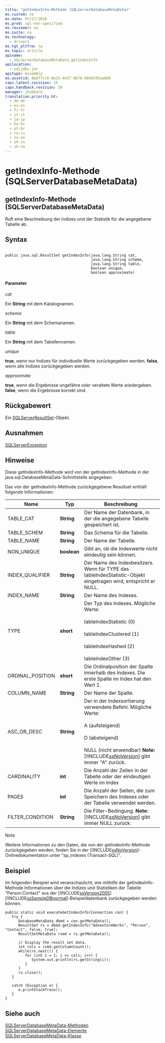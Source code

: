 ```yaml
---
title: "getIndexInfo-Methode (SQLServerDatabaseMetaData)"
ms.custom: na
ms.date: 07/27/2016
ms.prod: sql-non-specified
ms.reviewer: na
ms.suite: na
ms.technology: 
  - drivers
ms.tgt_pltfrm: na
ms.topic: article
apiname: 
  - SQLServerDatabaseMetaData.getIndexInfo
apilocation: 
  - sqljdbc.jar
apitype: Assembly
ms.assetid: 8a677cc6-8e33-4e57-8678-0849345aa8d0
caps.latest.revision: 15
caps.handback.revision: 10
manager: jhubbard
translation.priority.ht: 
  - de-de
  - es-es
  - fr-fr
  - it-it
  - ja-jp
  - ko-kr
  - pt-br
  - ru-ru
  - sv-se
  - zh-cn
  - zh-tw
---
```

# getIndexInfo-Methode (SQLServerDatabaseMetaData)
    
## getIndexInfo\-Methode \(SQLServerDatabaseMetaData\)  
 Ruft eine Beschreibung der Indizes und der Statistik für die angegebene Tabelle ab.  
  
## Syntax  
  
```  
  
public java.sql.ResultSet getIndexInfo(java.lang.String cat,  
                                       java.lang.String schema,  
                                       java.lang.String table,  
                                       boolean unique,  
                                       boolean approximate)  
```  
  
#### Parameter  
 *cat*  
  
 Ein **String** mit dem Katalognamen.  
  
 *schema*  
  
 Ein **String** mit dem Schemanamen.  
  
 *table*  
  
 Ein **String** mit dem Tabellennamen.  
  
 *unique*  
  
 **true**, wenn nur Indizes für individuelle Werte zurückgegeben werden. **false**, wenn alle Indizes zurückgegeben werden.  
  
 *approximate*  
  
 **true**, wenn die Ergebnisse ungefähre oder veraltete Werte wiedergeben. **false**, wenn die Ergebnisse korrekt sind.  
  
## Rückgabewert  
 Ein [SQLServerResultSet](../content/SQLServerResultSet-Class.md)\-Objekt.  
  
## Ausnahmen  
 [SQLServerException](../content/SQLServerException-Class.md)  
  
## Hinweise  
 Diese getIndexInfo\-Methode wird von der getIndexInfo\-Methode in der java.sql.DatabaseMetaData\-Schnittstelle angegeben.  
  
 Das von der getIndexInfo\-Methode zurückgegebene Resultset enthält folgende Informationen:  
  
|Name|Typ|Beschreibung|  
|----------|---------|------------------|  
|TABLE\_CAT|**String**|Der Name der Datenbank, in der die angegebene Tabelle gespeichert ist.|  
|TABLE\_SCHEM|**String**|Das Schema für die Tabelle.|  
|TABLE\_NAME|**String**|Der Name der Tabelle.|  
|NON\_UNIQUE|**boolean**|Gibt an, ob die Indexwerte nicht eindeutig sein können.|  
|INDEX\_QUALIFIER|**String**|Der Name des Indexbesitzers. Wenn für TYPE das tableIndexStatistic\-Objekt eingetragen wird, entspricht er NULL.|  
|INDEX\_NAME|**String**|Der Name des Indexes.|  
|TYPE|**short**|Der Typ des Indexes. Mögliche Werte:<br /><br /> tableIndexStatistic \(0\)<br /><br /> tableIndexClustered \(1\)<br /><br /> tableIndexHashed \(2\)<br /><br /> tableIndexOther \(3\)|  
|ORDINAL\_POSITION|**short**|Die Ordinalposition der Spalte innerhalb des Indexes. Die erste Spalte im Index hat den Wert 1.|  
|COLUMN\_NAME|**String**|Der Name der Spalte.|  
|ASC\_OR\_DESC|**String**|Der in der Indexsortierung verwendete Befehl. Mögliche Werte:<br /><br /> A \(aufsteigend\)<br /><br /> D \(absteigend\)<br /><br /> NULL \(nicht anwendbar\) **Note:**  [!INCLUDE[ssNoVersion](../content/includes/ssNoVersion_md.md)] gibt immer "A" zurück.|  
|CARDINALITY|**int**|Die Anzahl der Zeilen in der Tabelle oder der eindeutigen Werte im Index|  
|PAGES|**int**|Die Anzahl der Seiten, die zum Speichern des Indexes oder der Tabelle verwendet werden.|  
|FILTER\_CONDITION|**String**|Die Filter\-Bedingung. **Note:**  [!INCLUDE[ssNoVersion](../content/includes/ssNoVersion_md.md)] gibt immer NULL zurück.|  
  
> [!NOTE]  
>  Weitere Informationen zu den Daten, die von der getIndexInfo\-Methode zurückgegeben werden, finden Sie in der [!INCLUDE[ssNoVersion](../content/includes/ssNoVersion_md.md)]\-Onlinedokumentation unter "sp\_indexes \(Transact\-SQL\)".  
  
## Beispiel  
 Im folgenden Beispiel wird veranschaulicht, wie mithilfe der getIndexInfo\-Methode Informationen über die Indizes und Statistiken der Tabelle "Person.Contact" aus der [!INCLUDE[ssVersion2005](../content/includes/ssVersion2005_md.md)][!INCLUDE[ssSampleDBnormal](../content/includes/ssSampleDBnormal_md.md)]\-Beispieldatenbank zurückgegeben werden können.  
  
```  
public static void executeGetIndexInfo(Connection con) {  
   try {  
      DatabaseMetaData dbmd = con.getMetaData();  
      ResultSet rs = dbmd.getIndexInfo("AdventureWorks", "Person", "Contact", false, true);  
      ResultSetMetaData rsmd = rs.getMetaData();  
  
      // Display the result set data.  
      int cols = rsmd.getColumnCount();  
      while(rs.next()) {  
         for (int i = 1; i <= cols; i++) {  
            System.out.println(rs.getString(i));  
         }  
      }  
      rs.close();  
   }   
  
   catch (Exception e) {  
      e.printStackTrace();  
   }  
}  
```  
  
## Siehe auch  
 [SQLServerDatabaseMetaData-Methoden](../content/SQLServerDatabaseMetaData-Methods.md)   
 [SQLServerDatabaseMetaData-Elemente](../content/SQLServerDatabaseMetaData-Members.md)   
 [SQLServerDatabaseMetaData-Klasse](../content/SQLServerDatabaseMetaData-Class.md)  
  
  